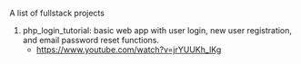 A list of fullstack projects

1. php_login_tutorial: basic web app with user login, new user registration, and email password reset functions.
    - https://www.youtube.com/watch?v=jrYUUKh_lKg